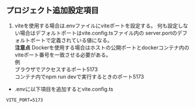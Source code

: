 ## プロジェクト追加設定項目

1. viteを使用する場合は.envファイルにviteポートを設定する。
何も設定しない場合はデフォルトポートはvite.config.tsファイル内の server.portのデフォルトポートで定義されている値になる。<br>
**注意点** Dockerを使用する場合はホストの公開ポートとdockerコンテナ内のviteポート番号を一致させる必要がある。<br>
例<br>
ブラウザでアクセスするポート5173 <br>
コンテナ内でnpm run devで実行するときのポート5173


- .envに以下項目を追加するとvite.config.ts
```
VITE_PORT=5173
```
